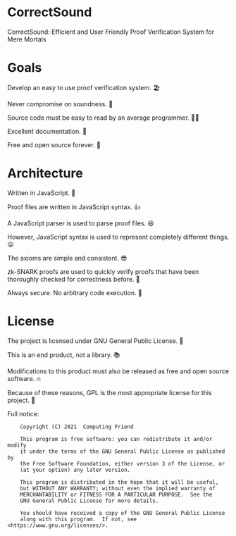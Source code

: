 # CorrectSound
CorrectSound: Efficient and User Friendly Proof Verification System for Mere Mortals

# Goals
Develop an easy to use proof verification system. 🏖️

Never compromise on soundness. 🐞

Source code must be easy to read by an average programmer. 🙆‍♀️

Excellent documentation. 📝

Free and open source forever. 🎉

# Architecture
Written in JavaScript. 📃

Proof files are written in JavaScript syntax. 👍

A JavaScript parser is used to parse proof files. 😆

However, JavaScript syntax is used to represent completely different things. 😛

The axioms are simple and consistent. 😎

zk-SNARK proofs are used to quickly verify proofs that have been thoroughly checked for correctness before. 🏃

Always secure. No arbitrary code execution. 🔐

# License
The project is licensed under GNU General Public License. 🌊

This is an end product, not a library. 📚

Modifications to this product must also be released as free and open source software. 🔥

Because of these reasons, GPL is the most appropriate license for this project. 🎊

Full notice:
```
    Copyright (C) 2021  Computing Friend

    This program is free software: you can redistribute it and/or modify
    it under the terms of the GNU General Public License as published by
    the Free Software Foundation, either version 3 of the License, or
    (at your option) any later version.

    This program is distributed in the hope that it will be useful,
    but WITHOUT ANY WARRANTY; without even the implied warranty of
    MERCHANTABILITY or FITNESS FOR A PARTICULAR PURPOSE.  See the
    GNU General Public License for more details.

    You should have received a copy of the GNU General Public License
    along with this program.  If not, see <https://www.gnu.org/licenses/>.
```
